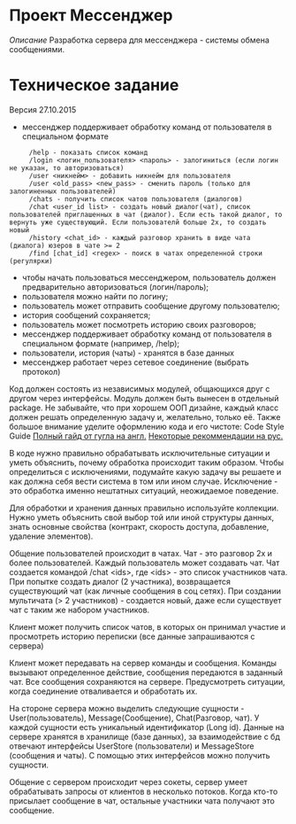# Проект Мессенджер

*Описание*
Разработка сервера для мессенджера - системы обмена сообщениями.

# Техническое задание 

Версия 27.10.2015

* мессенджер поддерживает обработку команд от пользователя в специальном формате

```
     /help - показать список команд
     /login <логин_пользователя> <пароль> - залогиниться (если логин не указан, то авторизоваться)
     /user <никнейм> - добавить никнейм для пользователя
     /user <old_pass> <new_pass> - сменить пароль (только для залогиненных пользователей)
     /chats - получить список чатов пользователя (диалогов)
     /chat <user_id list> - создать новый диалог(чат), список пользователей приглашенных в чат (диалог). Если есть такой диалог, то вернуть уже существующий. Если пользователй больше 2х, то создать новый
     /history <chat_id> - каждый разговор хранить в виде чата (диалога) юзеров в чате >= 2
     /find [chat_id] <regex> - поиск в чатах определенной строки (регулярки)
```     



- чтобы начать пользоваться мессенджером, пользователь должен предварительно авторизоваться (логин/пароль);
- пользователя можно найти по логину;
- пользователь может отправить сообщение другому пользователю;
- история сообщений сохраняется;
- пользователь может посмотреть историю своих разговоров;
- мессенджер поддерживает обработку команд от пользователя в специальном формате (например, /help);
- пользователи, история (чаты) - хранятся в базе данных
- мессенджер работает через сетевое соединение (выбрать протокол)

Код должен состоять из независимых модулей, общающихся друг с другом через интерфейсы. Модуль должен быть вынесен в 
отдельный package. Не забывайте, что при хорошем ООП дизайне, каждый класс должен решать определенную задачу и, желательно, только её.
 Также большое внимание уделите оформлению кода и его чистоте:
 Code Style Guide 
 [Полный гайд от гугла на англ.](https://google.github.io/styleguide/javaguide.html)
 [Некоторые рекоммендации на рус.](http://habrahabr.ru/post/112042/)
 
 В коде нужно правильно обрабатывать исключительные ситуации и уметь объяснить, почему обработка происходит таким образом.
 Чтобы определиться с исключениями, подумайте какую задачу вы решаете и как должна себя вести система в том или ином случае. Исключение - 
 это обработка именно нештатных ситуаций, неожидаемое поведение.
 
 Для обработки и хранения данных правильно используйте коллекции. Нужно уметь объяснить свой выбор той или иной структуры данных, знать
 основные свойства (контракт, скорость доступа, добавление, удаление элементов).
 
 

Общение пользователей происходит в чатах. Чат - это разговор 2х и более пользователей. Каждый пользователь может создавать чат.
Чат создается командой /chat \<ids\>, где \<ids\> - это список участников чата. При попытке создать диалог (2 участника), возвращается 
существующий чат (как личные сообщения в соц сетях). При создании мультичата (> 2 участников) - создается новый, даже если существует чат с таким же набором участников.

Клиент может получить список чатов, в которых он принимал участие и просмотреть историю переписки (все данные запрашиваются с сервера)

Клиент может передавать на сервер команды и сообщения. Команды вызывают определенное действие, сообщения передаются в заданный чат.
Все сообщения сохраняются на сервере. Предусмотреть ситуации, когда соединение отваливается и обработать их.

На стороне сервера можно выделить следующие сущности - User(пользователь), Message(Сообщение), Chat(Разговор, чат). У каждой сущности есть
уникальный идентификатор (Long id).
Данные на сервере хранятся в хранилище (базе данных), за взаимодействие с бд отвечают интерфейсы UserStore (пользователи) и 
MessageStore (сообщения и чаты). С помощью этих интерфейсов можно получить сущности.

Общение с сервером происходит через сокеты, сервер умеет обрабатывать запросы от клиентов в несколько потоков. Когда кто-то присылает сообщение
в чат, остальные участники чата получают это сообщение.




